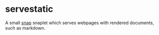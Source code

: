 # servestatic

A small [snap](https://hackage.haskell.org/package/snap) snaplet which serves webpages with rendered documents, such as markdown.
